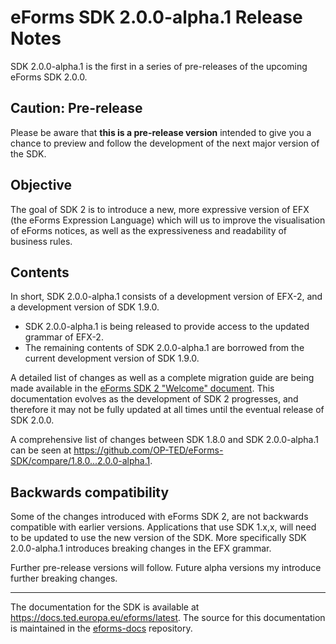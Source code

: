 # eForms SDK 2.0.0-alpha.1 Release Notes

SDK 2.0.0-alpha.1 is the first in a series of pre-releases of the upcoming eForms SDK 2.0.0.   

## Caution: Pre-release
Please be aware that **this is a pre-release version** intended to give you a chance to preview and follow the development of the next major version of the SDK.  

## Objective
The goal of SDK 2 is to introduce a new, more expressive version of EFX (the eForms Expression Language) which will us to improve the visualisation of eForms notices, as well as the expressiveness and readability of business rules.

## Contents
In short, SDK 2.0.0-alpha.1 consists of a development version of EFX-2, and a development version of SDK 1.9.0.

- SDK 2.0.0-alpha.1 is being released to provide access to the updated grammar of EFX-2. 
- The remaining contents of SDK 2.0.0-alpha.1 are borrowed from the current development version of SDK 1.9.0. 

A detailed list of changes as well as a complete migration guide are being made available in the [eForms SDK 2 "Welcome" document](https://docs.ted.europa.eu/home/eforms/sdk2/). This documentation evolves as the development of SDK 2 progresses, and therefore it may not be fully updated at all times until the eventual release of SDK 2.0.0.

A comprehensive list of changes between SDK 1.8.0 and SDK 2.0.0-alpha.1 can be seen at <https://github.com/OP-TED/eForms-SDK/compare/1.8.0...2.0.0-alpha.1>.

## Backwards compatibility

Some of the changes introduced with eForms SDK 2, are not backwards compatible with earlier versions. Applications that use SDK 1.x,x, will need to be updated to use the new version of the SDK. More specifically SDK 2.0.0-alpha.1 introduces breaking changes in the EFX grammar.

Further pre-release versions will follow. Future alpha versions my introduce further breaking changes.

---

The documentation for the SDK is available at <https://docs.ted.europa.eu/eforms/latest>. The source for this documentation is maintained in the [eforms-docs](https://github.com/OP-TED/eforms-docs) repository.
